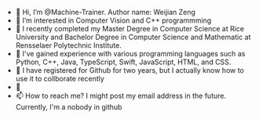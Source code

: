 - 👋  Hi, I’m @Machine-Trainer. Author name: Weijian Zeng
- 👀 I’m interested in Computer Vision and C++ programmming
- 🏫 I recently completed my Master Degree in Computer Science at Rice University and Bachelor Degree in Computer Science and Mathematic at Rensselaer Polytechnic Institute.
- 🏫 I've gained experience with various programming languages such as Python, C++, Java, TypeScript, Swift, JavaScript, HTML, and CSS.
- 💞️ I have registered for Github for two years, but I actually know how to use it to collborate recently
- 🤖 
- 📫 How to reach me? I might post my email address in the future. Currently, I'm a nobody in github
